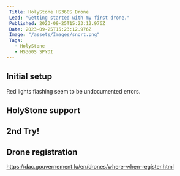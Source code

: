 ```yaml
---
 Title: HolyStone HS360S Drone
 Lead: "Getting started with my first drone." 
 Published: 2023-09-25T15:23:12.976Z 
 Date: 2023-09-25T15:23:12.976Z 
 Image: "/assets/Images/snort.png" 
 Tags: 
   - HolyStone 
   - HS360S SPYDI
---
```


## Initial setup
Red lights flashing seem to be undocumented errors.

## HolyStone support


## 2nd Try!

## Drone registration

https://dac.gouvernement.lu/en/drones/where-when-register.html
